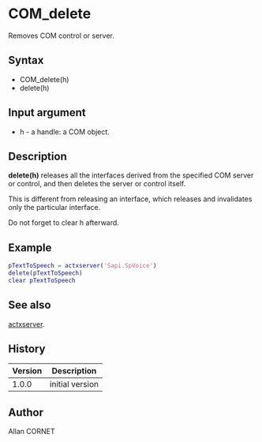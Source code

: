 

# COM_delete

Removes COM control or server.

## Syntax

- COM_delete(h)
- delete(h)

## Input argument

 - h - a handle: a COM object.

## Description


  <p><b>delete(h)</b> releases all the interfaces derived from the specified COM server or control, and then deletes the server or control itself.</p>
  <p> This is different from releasing an interface, which releases and invalidates only the particular interface.</p>
  <p>Do not forget to clear h afterward.</p>


## Example

```matlab
pTextToSpeech = actxserver('Sapi.SpVoice')
delete(pTextToSpeech)
clear pTextToSpeech
```

## See also

[actxserver](actxserver.html).
## History

|Version|Description|
|------|------|
|1.0.0|initial version|


## Author

Allan CORNET



